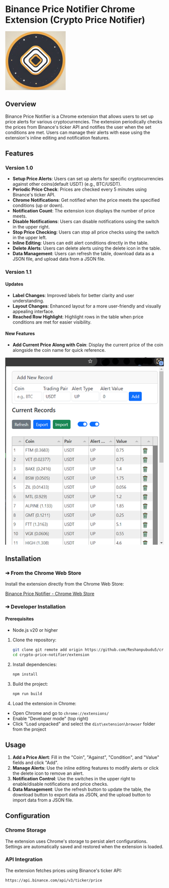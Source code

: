 # Binance Price Notifier Chrome Extension (Crypto Price Notifier)

![Logo](readme%2Flogo.png)

## Overview

Binance Price Notifier is a Chrome extension that allows users to set up price alerts for various cryptocurrencies. The extension periodically checks the prices from Binance's ticker API and notifies the user when the set conditions are met. Users can manage their alerts with ease using the extension's inline editing and notification features.

## Features

### Version 1.0

- **Setup Price Alerts**: Users can set up alerts for specific cryptocurrencies against other coins(default USDT) (e.g., BTC/USDT).
- **Periodic Price Check**: Prices are checked every 5 minutes using Binance's ticker API.
- **Chrome Notifications**: Get notified when the price meets the specified conditions (up or down).
- **Notification Count**: The extension icon displays the number of price meets.
- **Disable Notifications**: Users can disable notifications using the switch in the upper right.
- **Stop Price Checking**: Users can stop all price checks using the switch in the upper left.
- **Inline Editing**: Users can edit alert conditions directly in the table.
- **Delete Alerts**: Users can delete alerts using the delete icon in the table.
- **Data Management**: Users can refresh the table, download data as a JSON file, and upload data from a JSON file.

### Version 1.1

#### Updates

- **Label Changes**: Improved labels for better clarity and user understanding.
- **Layout Changes**: Enhanced layout for a more user-friendly and visually appealing interface.
- **Reached Row Highlight**: Highlight rows in the table when price conditions are met for easier visibility.

#### New Features

- **Add Current Price Along with Coin**: Display the current price of the coin alongside the coin name for quick reference.

![1.png](readme%2Fv1.1.png)

## Installation

### ➔ From the Chrome Web Store

Install the extension directly from the Chrome Web Store:

[Binance Price Notifier - Chrome Web Store](https://chrome.google.com/webstore/detail/<extension-id>)

### ➔ Developer Installation

#### Prerequisites

- Node.js v20 or higher
1. Clone the repository:
    ```bash
    git clone git remote add origin https://github.com/Reshanpubudu5/crypto-price-notifier.git
    cd crypto-price-notifier/extension
    ```

2. Install dependencies:
    ```bash
    npm install
    ```

3. Build the project:
    ```bash
    npm run build
    ```

4. Load the extension in Chrome:
  - Open Chrome and go to `chrome://extensions/`
  - Enable "Developer mode" (top right)
  - Click "Load unpacked" and select the `dist\extension\browser` folder from the project

## Usage

1. **Add a Price Alert**: Fill in the "Coin", "Against", "Condition", and "Value" fields and click "Add".
2. **Manage Alerts**: Use the inline editing features to modify alerts or click the delete icon to remove an alert.
3. **Notification Control**: Use the switches in the upper right to enable/disable notifications and price checks.
4. **Data Management**: Use the refresh button to update the table, the download button to export data as JSON, and the upload button to import data from a JSON file.

## Configuration

### Chrome Storage

The extension uses Chrome's storage to persist alert configurations. Settings are automatically saved and restored when the extension is loaded.

### API Integration

The extension fetches prices using Binance's ticker API:
```plaintext
https://api.binance.com/api/v3/ticker/price
